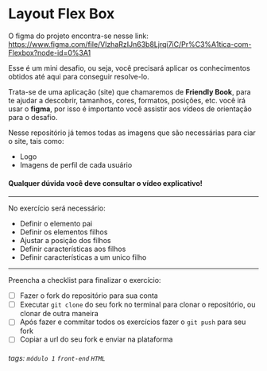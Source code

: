 # Layout Flex Box

O figma do projeto encontra-se nesse link:
https://www.figma.com/file/VlzhaRzIJn63b8Ljrqi7iC/Pr%C3%A1tica-com-Flexbox?node-id=0%3A1

Esse é um mini desafio, ou seja, você precisará aplicar os conhecimentos obtidos até aqui para conseguir resolve-lo.

Trata-se de uma aplicação (site) que chamaremos de **Friendly Book**, para te ajudar a descobrir, tamanhos, cores, formatos, posições, etc. você irá usar o **figma**, por isso é importanto você assistir aos vídeos de orientação para o desafio.

Nesse repositório já temos todas as imagens que são necessárias para ciar o site, tais como:

- Logo
- Imagens de perfil de cada usuário

#### Qualquer dúvida você deve consultar o vídeo explicativo!

---

No exercício será necessário:

- Definir o elemento pai
- Definir os elementos filhos
- Ajustar a posição dos filhos
- Definir características aos filhos
- Definir características a um unico filho

---

Preencha a checklist para finalizar o exercício:

- [ ] Fazer o fork do repositório para sua conta
- [ ] Executar `git clone` do seu fork no terminal para clonar o repositório, ou clonar de outra maneira
- [ ] Após fazer e commitar todos os exercícios fazer o `git push` para seu fork
- [ ] Copiar a url do seu fork e enviar na plataforma

###### tags: `módulo 1` `front-end` `HTML`
